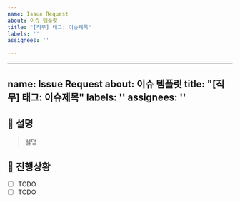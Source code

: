 ```yaml
---
name: Issue Request
about: 이슈 템플릿
title: "[직무] 태그: 이슈제목"
labels: ''
assignees: ''

---
```


---
name: Issue Request
about: 이슈 템플릿
title: "[직무] 태그: 이슈제목"
labels: ''
assignees: ''
---

## 🚀 설명
> 설명

## 📝 진행상황
- [ ] TODO
- [ ] TODO
